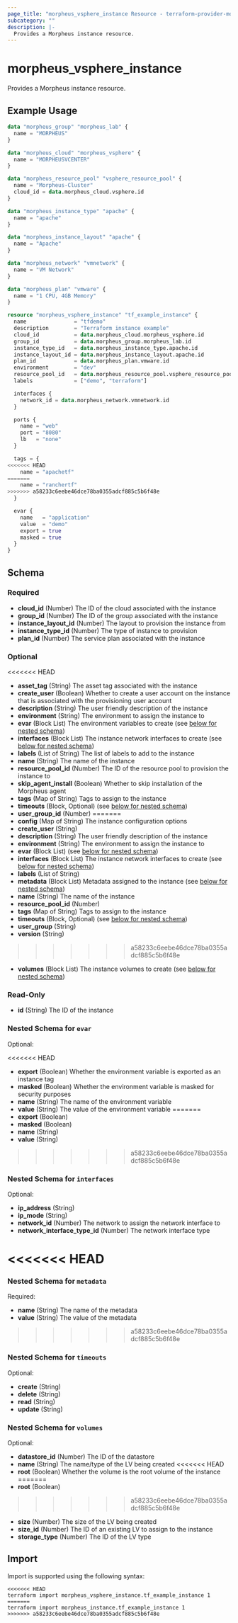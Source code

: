 ```yaml
---
page_title: "morpheus_vsphere_instance Resource - terraform-provider-morpheus"
subcategory: ""
description: |-
  Provides a Morpheus instance resource.
---
```


# morpheus_vsphere_instance

Provides a Morpheus instance resource.

## Example Usage

```terraform
data "morpheus_group" "morpheus_lab" {
  name = "MORPHEUS"
}

data "morpheus_cloud" "morpheus_vsphere" {
  name = "MORPHEUSVCENTER"
}

data "morpheus_resource_pool" "vsphere_resource_pool" {
  name = "Morpheus-Cluster"
  cloud_id = data.morpheus_cloud.vsphere.id
}

data "morpheus_instance_type" "apache" {
  name = "apache"
}

data "morpheus_instance_layout" "apache" {
  name = "Apache"
}

data "morpheus_network" "vmnetwork" {
  name = "VM Network"
}

data "morpheus_plan" "vmware" {
  name = "1 CPU, 4GB Memory"
}

resource "morpheus_vsphere_instance" "tf_example_instance" {
  name               = "tfdemo"
  description        = "Terraform instance example"
  cloud_id           = data.morpheus_cloud.morpheus_vsphere.id
  group_id           = data.morpheus_group.morpheus_lab.id
  instance_type_id   = data.morpheus_instance_type.apache.id
  instance_layout_id = data.morpheus_instance_layout.apache.id
  plan_id            = data.morpheus_plan.vmware.id
  environment        = "dev"
  resource_pool_id   = data.morpheus_resource_pool.vsphere_resource_pool.id
  labels             = ["demo", "terraform"]

  interfaces {
    network_id = data.morpheus_network.vmnetwork.id
  }

  ports {
    name = "web"
    port = "8080"
    lb   = "none"
  }

  tags = {
<<<<<<< HEAD
    name = "apachetf"
=======
    name = "ranchertf"
>>>>>>> a58233c6eebe46dce78ba0355adcf885c5b6f48e
  }

  evar {
    name   = "application"
    value  = "demo"
    export = true
    masked = true
  }
}
```

<!-- schema generated by tfplugindocs -->
## Schema

### Required

- **cloud_id** (Number) The ID of the cloud associated with the instance
- **group_id** (Number) The ID of the group associated with the instance
- **instance_layout_id** (Number) The layout to provision the instance from
- **instance_type_id** (Number) The type of instance to provision
- **plan_id** (Number) The service plan associated with the instance

### Optional

<<<<<<< HEAD
- **asset_tag** (String) The asset tag associated with the instance
- **create_user** (Boolean) Whether to create a user account on the instance that is associated with the provisioning user account
- **description** (String) The user friendly description of the instance
- **environment** (String) The environment to assign the instance to
- **evar** (Block List) The environment variables to create (see [below for nested schema](#nestedblock--evar))
- **interfaces** (Block List) The instance network interfaces to create (see [below for nested schema](#nestedblock--interfaces))
- **labels** (List of String) The list of labels to add to the instance
- **name** (String) The name of the instance
- **resource_pool_id** (Number) The ID of the resource pool to provision the instance to
- **skip_agent_install** (Boolean) Whether to skip installation of the Morpheus agent
- **tags** (Map of String) Tags to assign to the instance
- **timeouts** (Block, Optional) (see [below for nested schema](#nestedblock--timeouts))
- **user_group_id** (Number)
=======
- **config** (Map of String) The instance configuration options
- **create_user** (String)
- **description** (String) The user friendly description of the instance
- **environment** (String) The environment to assign the instance to
- **evar** (Block List) (see [below for nested schema](#nestedblock--evar))
- **interfaces** (Block List) The instance network interfaces to create (see [below for nested schema](#nestedblock--interfaces))
- **labels** (List of String)
- **metadata** (Block List) Metadata assigned to the instance (see [below for nested schema](#nestedblock--metadata))
- **name** (String) The name of the instance
- **resource_pool_id** (Number)
- **tags** (Map of String) Tags to assign to the instance
- **timeouts** (Block, Optional) (see [below for nested schema](#nestedblock--timeouts))
- **user_group** (String)
- **version** (String)
>>>>>>> a58233c6eebe46dce78ba0355adcf885c5b6f48e
- **volumes** (Block List) The instance volumes to create (see [below for nested schema](#nestedblock--volumes))

### Read-Only

- **id** (String) The ID of the instance

<a id="nestedblock--evar"></a>
### Nested Schema for `evar`

Optional:

<<<<<<< HEAD
- **export** (Boolean) Whether the environment variable is exported as an instance tag
- **masked** (Boolean) Whether the environment variable is masked for security purposes
- **name** (String) The name of the environment variable
- **value** (String) The value of the environment variable
=======
- **export** (Boolean)
- **masked** (Boolean)
- **name** (String)
- **value** (String)
>>>>>>> a58233c6eebe46dce78ba0355adcf885c5b6f48e


<a id="nestedblock--interfaces"></a>
### Nested Schema for `interfaces`

Optional:

- **ip_address** (String)
- **ip_mode** (String)
- **network_id** (Number) The network to assign the network interface to
- **network_interface_type_id** (Number) The network interface type


<<<<<<< HEAD
=======
<a id="nestedblock--metadata"></a>
### Nested Schema for `metadata`

Required:

- **name** (String) The name of the metadata
- **value** (String) The value of the metadata


>>>>>>> a58233c6eebe46dce78ba0355adcf885c5b6f48e
<a id="nestedblock--timeouts"></a>
### Nested Schema for `timeouts`

Optional:

- **create** (String)
- **delete** (String)
- **read** (String)
- **update** (String)


<a id="nestedblock--volumes"></a>
### Nested Schema for `volumes`

Optional:

- **datastore_id** (Number) The ID of the datastore
- **name** (String) The name/type of the LV being created
<<<<<<< HEAD
- **root** (Boolean) Whether the volume is the root volume of the instance
=======
- **root** (Boolean)
>>>>>>> a58233c6eebe46dce78ba0355adcf885c5b6f48e
- **size** (Number) The size of the LV being created
- **size_id** (Number) The ID of an existing LV to assign to the instance
- **storage_type** (Number) The ID of the LV type

## Import

Import is supported using the following syntax:

```shell
<<<<<<< HEAD
terraform import morpheus_vsphere_instance.tf_example_instance 1
=======
terraform import morpheus_instance.tf_example_instance 1
>>>>>>> a58233c6eebe46dce78ba0355adcf885c5b6f48e
```

